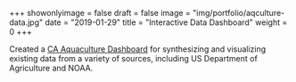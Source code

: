 +++
showonlyimage = false
draft = false
image = "img/portfolio/aqculture-data.jpg"
date = "2019-01-29"
title = "Interactive Data Dashboard"
weight = 0
+++

Created a [CA Aquaculture Dashboard](https://iwensu.shinyapps.io/ca-aquaculture) for synthesizing and visualizing existing data from a variety of sources, including US Department of Agriculture and NOAA.